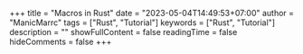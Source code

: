 +++
title = "Macros in Rust"
date = "2023-05-04T14:49:53+07:00"
author = "ManicMarrc"
tags = ["Rust", "Tutorial"]
keywords = ["Rust", "Tutorial"]
description = ""
showFullContent = false
readingTime = false
hideComments = false
+++




